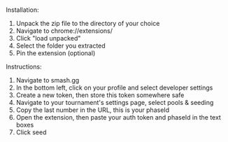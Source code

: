 # 
Installation: 
1. Unpack the zip file to the directory of your choice
2. Navigate to chrome://extensions/
3. Click "load unpacked"
4. Select the folder you extracted
5. Pin the extension (optional)

Instructions:
1. Navigate to smash.gg
2. In the bottom left, click on your profile and select developer settings
3. Create a new token, then store this token somewhere safe
4. Navigate to your tournament's settings page, select pools & seeding
5. Copy the last number in the URL, this is your phaseId
6. Open the extension, then paste your auth token and phaseId in the text boxes
7. Click seed
